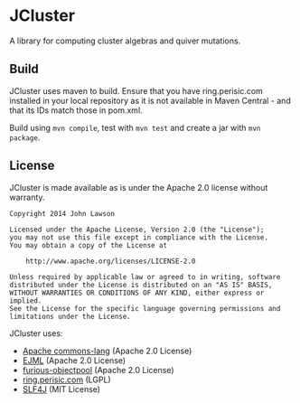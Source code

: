 JCluster
========

A library for computing cluster algebras and quiver mutations.

Build
-----

JCluster uses maven to build. Ensure that you have ring.perisic.com 
installed in your local repository as it is not available in Maven 
Central - and that its IDs match those in pom.xml.

Build using `mvn compile`, test with `mvn test` and create a jar with `mvn package`.

License
-------

JCluster is made available as is under the Apache 2.0 license without warranty.

	Copyright 2014 John Lawson

	Licensed under the Apache License, Version 2.0 (the "License");
	you may not use this file except in compliance with the License.
	You may obtain a copy of the License at

		http://www.apache.org/licenses/LICENSE-2.0

	Unless required by applicable law or agreed to in writing, software
	distributed under the License is distributed on an "AS IS" BASIS,
	WITHOUT WARRANTIES OR CONDITIONS OF ANY KIND, either express or implied.
	See the License for the specific language governing permissions and
	limitations under the License.

JCluster uses:
* [Apache commons-lang](https://commons.apache.org/proper/commons-lang/) (Apache 2.0 License)
* [EJML](http://code.google.com/p/efficient-java-matrix-library) (Apache 2.0 License)
* [furious-objectpool](https://code.google.com/p/furious-objectpool/) (Apache 2.0 License)
* [ring.perisic.com](http://ring.perisic.com) (LGPL)
* [SLF4J](http://slf4j.org/) (MIT License)


    
